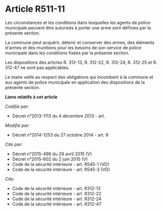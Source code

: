 # Article R511-11

Les circonstances et les conditions dans lesquelles les agents de police municipale peuvent être autorisés à porter une arme
sont définies par la présente section. 

La commune peut acquérir, détenir et conserver des armes, des éléments d'armes et des munitions pour les besoins de son
service de police municipale dans les conditions fixées par la présente section. 

Les dispositions des articles R. 312-13, R. 312-22, R. 312-24, R. 312-25 et R. 312-47 ne sont pas applicables. 

Le maire veille au respect des obligations qui incombent à la commune et aux agents de police municipale en application des
dispositions de la présente section.

**Liens relatifs à cet article**

_Codifié par_:

  - Décret n°2013-1113 du 4 décembre 2013 - art.

_Modifié par_:

  - Décret n°2014-1253 du 27 octobre 2014 - art. 9

_Cité par_:

  - Décret n°2015-496 du 29 avril 2015 (V)
  - Décret n°2015-602 du 2 juin 2015 (V)
  - Code de la sécurité intérieure - art. R545-1 (VD)
  - Code de la sécurité intérieure - art. R545-3 (VD)

_Cite_:

  - Code de la sécurité intérieure - art. R312-13
  - Code de la sécurité intérieure - art. R312-22
  - Code de la sécurité intérieure - art. R312-24
  - Code de la sécurité intérieure - art. R312-47
